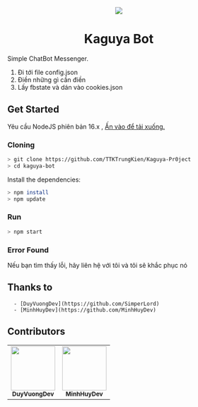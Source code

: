 <p align="center">
<img src="https://i.imgur.com/OkpfkH7.png"/>
</p>
<h1 align="center">Kaguya Bot</h1>

Simple ChatBot Messenger.<br/>
1. Đi tới file config.json
2. Điền những gì cần điền
3. Lấy fbstate và dán vào cookies.json

## Get Started
Yêu cầu NodeJS phiên bản 16.x , [Ấn vào để tải xuống.](https://nodejs.org/en/download/current/)

### Cloning
```sh
> git clone https://github.com/TTKTrungKien/Kaguya-Pr0ject
> cd kaguya-bot
```
Install the dependencies:
```sh
> npm install
> npm update
```

### Run
```sh
> npm start
```

### Error Found
Nếu bạn tìm thấy lỗi, hãy liên hệ với tôi và tôi sẽ khắc phục nó

## Thanks to
      - [DuyVuongDev](https://github.com/SimperLord)
      - [MinhHuyDev](https://github.com/MinhHuyDev)

## Contributors
<table>
  <tr>
<td align="center"><a href="https://github.com/SimperLord" target="_blank"><img src="https://avatars.githubusercontent.com/u/86643647?v=4" width="100px;" alt=""/></a><br />
<sub><b>DuyVuongDev</b></sub><br /></td>
<td align="center"><a href="https://github.com/MinhHuyDev" target="_blank"><img src="https://avatars.githubusercontent.com/u/96736064?v=4" width="100px;" alt=""/></a><br />
<sub><b>MinhHuyDev</b></sub><br /></td>
  </tr>
</table>
